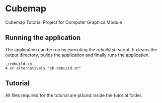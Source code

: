 # Cubemap
Cubemap Tutorial Project for Computer Graphics Module

## Running the application
The application can be run by executing the _rebuild.sh_ script.
It cleans the output directory, builds the application and finally runs the application.

````
./rebuild.sh 
# or alternatively "sh rebuild.sh" 
````

## Tutorial
All files required for the tutorial are placed inside the tutorial folder.